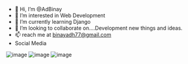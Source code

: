  - 👋 Hi, I’m @AdBinay
- 👀 I’m interested in Web Development
- 🌱 I’m currently learning Django
- 💞️ I’m looking to collaborate on....Development new things and ideas.
- 📫 reach me at binayadh77@gmail.com
- Social Media

<!---
AdBinay/AdBinay is a ✨ special ✨ repository because its `README.md` (this file) appears on your GitHub profile.
You can click the Preview link to take a look at your changes.
--->
  
![image](https://github.com/AdBinay/AdBinay/assets/132814477/0f4078c5-a031-4e14-a497-8d46db070d64)  ![image](https://github.com/AdBinay/AdBinay/assets/132814477/aa7d36e2-f3c4-43e0-8c3b-baaaab8d5049)  ![image](https://github.com/AdBinay/AdBinay/assets/132814477/5c3360df-5668-41cb-9654-2b558106e19d)


